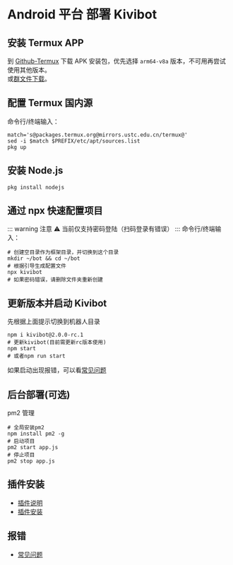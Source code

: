 # Android 平台 部署 Kivibot

<!-- 视频教程：[bilibili-Android](https://space.bilibili.com/524190453) -->

## 安装 Termux APP

到 [Github-Termux](https://github.com/termux/termux-app/releases) 下载 APK 安装包，优先选择 `arm64-v8a` 版本，不可用再尝试使用其他版本。\
或[群文件下载](https://qm.qq.com/cgi-bin/qm/qr?k=fteC6GcYQzcT1nnaBYDVbRWCIUkpIQrk&jump_from=webapi&authKey=GlN8HuZgPU0ze6EMYWk/8ZS5OGKtKZKxWzZjrj/NWMWEXHXVGpDrxJsmZ/feQcwp)。

## 配置 Termux 国内源

命令行/终端输入：

```shell
match='s@packages.termux.org@mirrors.ustc.edu.cn/termux@'
sed -i $match $PREFIX/etc/apt/sources.list
pkg up
```

## 安装 Node.js

```shell
pkg install nodejs
```

## 通过 npx 快速配置项目

::: warning 注意 ⚠️
当前仅支持密码登陆（扫码登录有错误）
:::
命令行/终端输入：

```shell
# 创建空目录作为框架目录，并切换到这个目录
mkdir ~/bot && cd ~/bot
# 根据引导生成配置文件
npx kivibot
# 如果密码错误，请删除文件夹重新创建
```

## 更新版本并启动 Kivibot
先根据上面提示切换到机器人目录
```shell
npm i kivibot@2.0.0-rc.1
# 更新kivibot(目前需更新rc版本使用)
npm start
# 或者npm run start
```

如果启动出现报错，可以看[常见问题](/start/problem)

## 后台部署(可选)

pm2 管理

```shell
# 全局安装pm2
npm install pm2 -g
# 启动项目
pm2 start app.js
# 停止项目
pm2 stop app.js
```

## 插件安装

- [插件说明](/plugin/note)
- [插件安装](/plugin/install)

## 报错

- [常见问题](/start/problem)
